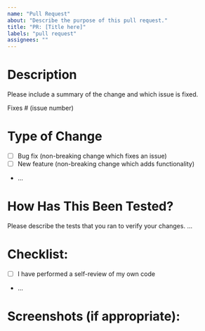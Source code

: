 ```yaml
---
name: "Pull Request"
about: "Describe the purpose of this pull request."
title: "PR: [Title here]"
labels: "pull request"
assignees: ""
---
```


# Description
Please include a summary of the change and which issue is fixed. 

Fixes # (issue number)

# Type of Change
- [ ] Bug fix (non-breaking change which fixes an issue)
- [ ] New feature (non-breaking change which adds functionality)
- ...

# How Has This Been Tested?
Please describe the tests that you ran to verify your changes. ...

# Checklist:
- [ ] I have performed a self-review of my own code
- ...

# Screenshots (if appropriate):
